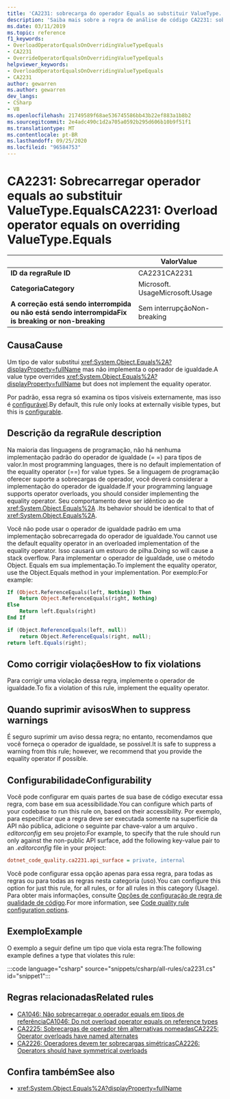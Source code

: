 ```yaml
---
title: 'CA2231: sobrecarga do operador Equals ao substituir ValueType. Equals (análise de código)'
description: 'Saiba mais sobre a regra de análise de código CA2231: sobrecarga do operador Equals ao substituir ValueType. Equals'
ms.date: 03/11/2019
ms.topic: reference
f1_keywords:
- OverloadOperatorEqualsOnOverridingValueTypeEquals
- CA2231
- OverrideOperatorEqualsOnOverridingValueTypeEquals
helpviewer_keywords:
- OverloadOperatorEqualsOnOverridingValueTypeEquals
- CA2231
author: gewarren
ms.author: gewarren
dev_langs:
- CSharp
- VB
ms.openlocfilehash: 21749589f68ae536745586bb43b22ef883a1b8b2
ms.sourcegitcommit: 2e4adc490c1d2a705a0592b295d606b10b9f51f1
ms.translationtype: MT
ms.contentlocale: pt-BR
ms.lasthandoff: 09/25/2020
ms.locfileid: "96584753"
---
```

# <a name="ca2231-overload-operator-equals-on-overriding-valuetypeequals"></a><span data-ttu-id="c28aa-103">CA2231: Sobrecarregar operador equals ao substituir ValueType.Equals</span><span class="sxs-lookup"><span data-stu-id="c28aa-103">CA2231: Overload operator equals on overriding ValueType.Equals</span></span>

| | <span data-ttu-id="c28aa-104">Valor</span><span class="sxs-lookup"><span data-stu-id="c28aa-104">Value</span></span> |
|-|-|
| <span data-ttu-id="c28aa-105">**ID da regra**</span><span class="sxs-lookup"><span data-stu-id="c28aa-105">**Rule ID**</span></span> |<span data-ttu-id="c28aa-106">CA2231</span><span class="sxs-lookup"><span data-stu-id="c28aa-106">CA2231</span></span>|
| <span data-ttu-id="c28aa-107">**Categoria**</span><span class="sxs-lookup"><span data-stu-id="c28aa-107">**Category**</span></span> |<span data-ttu-id="c28aa-108">Microsoft. Usage</span><span class="sxs-lookup"><span data-stu-id="c28aa-108">Microsoft.Usage</span></span>|
| <span data-ttu-id="c28aa-109">**A correção está sendo interrompida ou não está sendo interrompida**</span><span class="sxs-lookup"><span data-stu-id="c28aa-109">**Fix is breaking or non-breaking**</span></span> |<span data-ttu-id="c28aa-110">Sem interrupção</span><span class="sxs-lookup"><span data-stu-id="c28aa-110">Non-breaking</span></span>|

## <a name="cause"></a><span data-ttu-id="c28aa-111">Causa</span><span class="sxs-lookup"><span data-stu-id="c28aa-111">Cause</span></span>

<span data-ttu-id="c28aa-112">Um tipo de valor substitui <xref:System.Object.Equals%2A?displayProperty=fullName> mas não implementa o operador de igualdade.</span><span class="sxs-lookup"><span data-stu-id="c28aa-112">A value type overrides <xref:System.Object.Equals%2A?displayProperty=fullName> but does not implement the equality operator.</span></span>

<span data-ttu-id="c28aa-113">Por padrão, essa regra só examina os tipos visíveis externamente, mas isso é [configurável](#configurability).</span><span class="sxs-lookup"><span data-stu-id="c28aa-113">By default, this rule only looks at externally visible types, but this is [configurable](#configurability).</span></span>

## <a name="rule-description"></a><span data-ttu-id="c28aa-114">Descrição da regra</span><span class="sxs-lookup"><span data-stu-id="c28aa-114">Rule description</span></span>

<span data-ttu-id="c28aa-115">Na maioria das linguagens de programação, não há nenhuma implementação padrão do operador de igualdade (= =) para tipos de valor.</span><span class="sxs-lookup"><span data-stu-id="c28aa-115">In most programming languages, there is no default implementation of the equality operator (==) for value types.</span></span> <span data-ttu-id="c28aa-116">Se a linguagem de programação oferecer suporte a sobrecargas de operador, você deverá considerar a implementação do operador de igualdade.</span><span class="sxs-lookup"><span data-stu-id="c28aa-116">If your programming language supports operator overloads, you should consider implementing the equality operator.</span></span> <span data-ttu-id="c28aa-117">Seu comportamento deve ser idêntico ao de <xref:System.Object.Equals%2A> .</span><span class="sxs-lookup"><span data-stu-id="c28aa-117">Its behavior should be identical to that of <xref:System.Object.Equals%2A>.</span></span>

<span data-ttu-id="c28aa-118">Você não pode usar o operador de igualdade padrão em uma implementação sobrecarregada do operador de igualdade.</span><span class="sxs-lookup"><span data-stu-id="c28aa-118">You cannot use the default equality operator in an overloaded implementation of the equality operator.</span></span> <span data-ttu-id="c28aa-119">Isso causará um estouro de pilha.</span><span class="sxs-lookup"><span data-stu-id="c28aa-119">Doing so will cause a stack overflow.</span></span> <span data-ttu-id="c28aa-120">Para implementar o operador de igualdade, use o método Object. Equals em sua implementação.</span><span class="sxs-lookup"><span data-stu-id="c28aa-120">To implement the equality operator, use the Object.Equals method in your implementation.</span></span> <span data-ttu-id="c28aa-121">Por exemplo:</span><span class="sxs-lookup"><span data-stu-id="c28aa-121">For example:</span></span>

```vb
If (Object.ReferenceEquals(left, Nothing)) Then
    Return Object.ReferenceEquals(right, Nothing)
Else
    Return left.Equals(right)
End If
```

```csharp
if (Object.ReferenceEquals(left, null))
    return Object.ReferenceEquals(right, null);
return left.Equals(right);
```

## <a name="how-to-fix-violations"></a><span data-ttu-id="c28aa-122">Como corrigir violações</span><span class="sxs-lookup"><span data-stu-id="c28aa-122">How to fix violations</span></span>

<span data-ttu-id="c28aa-123">Para corrigir uma violação dessa regra, implemente o operador de igualdade.</span><span class="sxs-lookup"><span data-stu-id="c28aa-123">To fix a violation of this rule, implement the equality operator.</span></span>

## <a name="when-to-suppress-warnings"></a><span data-ttu-id="c28aa-124">Quando suprimir avisos</span><span class="sxs-lookup"><span data-stu-id="c28aa-124">When to suppress warnings</span></span>

<span data-ttu-id="c28aa-125">É seguro suprimir um aviso dessa regra; no entanto, recomendamos que você forneça o operador de igualdade, se possível.</span><span class="sxs-lookup"><span data-stu-id="c28aa-125">It is safe to suppress a warning from this rule; however, we recommend that you provide the equality operator if possible.</span></span>

## <a name="configurability"></a><span data-ttu-id="c28aa-126">Configurabilidade</span><span class="sxs-lookup"><span data-stu-id="c28aa-126">Configurability</span></span>

<span data-ttu-id="c28aa-127">Você pode configurar em quais partes de sua base de código executar essa regra, com base em sua acessibilidade.</span><span class="sxs-lookup"><span data-stu-id="c28aa-127">You can configure which parts of your codebase to run this rule on, based on their accessibility.</span></span> <span data-ttu-id="c28aa-128">Por exemplo, para especificar que a regra deve ser executada somente na superfície da API não pública, adicione o seguinte par chave-valor a um arquivo *. editorconfig* em seu projeto:</span><span class="sxs-lookup"><span data-stu-id="c28aa-128">For example, to specify that the rule should run only against the non-public API surface, add the following key-value pair to an *.editorconfig* file in your project:</span></span>

```ini
dotnet_code_quality.ca2231.api_surface = private, internal
```

<span data-ttu-id="c28aa-129">Você pode configurar essa opção apenas para essa regra, para todas as regras ou para todas as regras nesta categoria (uso).</span><span class="sxs-lookup"><span data-stu-id="c28aa-129">You can configure this option for just this rule, for all rules, or for all rules in this category (Usage).</span></span> <span data-ttu-id="c28aa-130">Para obter mais informações, consulte [Opções de configuração de regra de qualidade de código](../code-quality-rule-options.md).</span><span class="sxs-lookup"><span data-stu-id="c28aa-130">For more information, see [Code quality rule configuration options](../code-quality-rule-options.md).</span></span>

## <a name="example"></a><span data-ttu-id="c28aa-131">Exemplo</span><span class="sxs-lookup"><span data-stu-id="c28aa-131">Example</span></span>

<span data-ttu-id="c28aa-132">O exemplo a seguir define um tipo que viola esta regra:</span><span class="sxs-lookup"><span data-stu-id="c28aa-132">The following example defines a type that violates this rule:</span></span>

:::code language="csharp" source="snippets/csharp/all-rules/ca2231.cs" id="snippet1":::

## <a name="related-rules"></a><span data-ttu-id="c28aa-133">Regras relacionadas</span><span class="sxs-lookup"><span data-stu-id="c28aa-133">Related rules</span></span>

- [<span data-ttu-id="c28aa-134">CA1046: Não sobrecarregar o operador equals em tipos de referência</span><span class="sxs-lookup"><span data-stu-id="c28aa-134">CA1046: Do not overload operator equals on reference types</span></span>](ca1046.md)
- [<span data-ttu-id="c28aa-135">CA2225: Sobrecargas de operador têm alternativas nomeadas</span><span class="sxs-lookup"><span data-stu-id="c28aa-135">CA2225: Operator overloads have named alternates</span></span>](ca2225.md)
- [<span data-ttu-id="c28aa-136">CA2226: Operadores devem ter sobrecargas simétricas</span><span class="sxs-lookup"><span data-stu-id="c28aa-136">CA2226: Operators should have symmetrical overloads</span></span>](ca2226.md)

## <a name="see-also"></a><span data-ttu-id="c28aa-137">Confira também</span><span class="sxs-lookup"><span data-stu-id="c28aa-137">See also</span></span>

- <xref:System.Object.Equals%2A?displayProperty=fullName>
